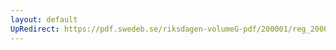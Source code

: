 ```yaml
---
layout: default
UpRedirect: https://pdf.swedeb.se/riksdagen-volumeG-pdf/200001/reg_200001/reg_200001_0462.pdf
---
```


